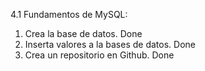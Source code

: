 4.1 Fundamentos de MySQL:

1.  Crea la base de datos. Done
2.  Inserta valores a la bases de datos. Done
3.  Crea un repositorio en Github. Done
